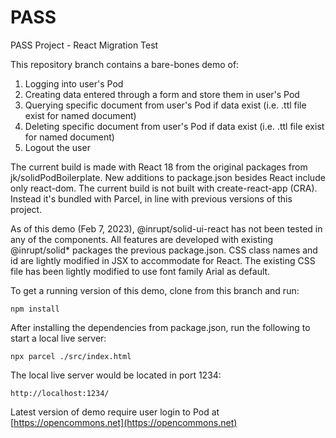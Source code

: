 # PASS

PASS Project - React Migration Test

This repository branch contains a bare-bones demo of:

1. Logging into user's Pod
2. Creating data entered through a form and store them in user's Pod
3. Querying specific document from user's Pod if data exist (i.e. .ttl file exist for named document)
4. Deleting specific document from user's Pod if data exist (i.e. .ttl file exist for named document)
5. Logout the user

The current build is made with React 18 from the original packages from jk/solidPodBoilerplate. New additions to package.json besides React include only react-dom. The current build is not built with create-react-app (CRA). Instead it's bundled with Parcel, in line with previous versions of this project.

As of this demo (Feb 7, 2023), @inrupt/solid-ui-react has not been tested in any of the components. All features are developed with existing @inrupt/solid\* packages the previous package.json. CSS class names and id are lightly modified in JSX to accommodate for React. The existing CSS file has been lightly modified to use font family Arial as default.

To get a running version of this demo, clone from this branch and run:

```shell
npm install
```

After installing the dependencies from package.json, run the following to start a local live server:

```shell
npx parcel ./src/index.html
```

The local live server would be located in port 1234:

```shell
http://localhost:1234/
```

Latest version of demo require user login to Pod at [https://opencommons.net](https://opencommons.net)
